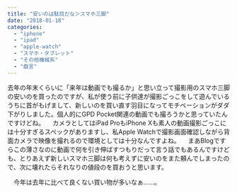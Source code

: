 ```yaml
---
title: "安いのは駄目だな＞スマホ三脚"
date: "2018-01-18"
categories: 
  - "iphone"
  - "ipad"
  - "apple-watch"
  - "スマホ・タブレット"
  - "その他機械系"
  - "戯言"
---
```


去年の年末くらいに「来年は動画でも撮るか」と思い立って撮影用のスマホ三脚の安いのを買ったのですが、私が使う前に子供達が撮影ごっこをして遊んでいるうちに首がもげまして、新しいのを買い直す羽目になってモチベーションがダダ下がりしました。個人的にGPD Pocket関連の動画でも撮ろうかと思っていたんですけどね。 　カメラとしてはiPad ProもiPhone Xも素人の動画撮影ごっこには十分すぎるスペックがありますし、私Apple Watchで撮影画面確認しながら背面カメラで映像を撮れるので環境としては十分なんですよね。 　まあBlogですらこの薄さなのに動画で何を引き伸ばすつもりだって言う話でもあるんですけども、とりあえず新しいスマホ三脚は何も考えずに安いのをまた頼んでしまったので、次に壊れたらそれなりの値段のを買おうと思います。

　今年は去年に比べて良くない買い物が多いなぁ……。
